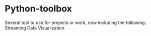 # Python-toolbox
Several tool to use for projects or work, now including the following:
Streaming Data Visualization
